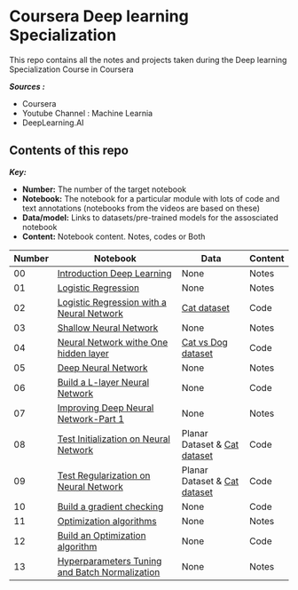 # Coursera Deep learning Specialization

This repo contains all the notes and projects taken during the Deep learning Specialization Course in Coursera

***Sources :*** 
- Coursera
- Youtube Channel : Machine Learnia
- DeepLearning.AI

## Contents of this repo

***Key:***
* **Number:** The number of the target notebook 
* **Notebook:** The notebook for a particular module with lots of code and text annotations (notebooks from the videos are based on these)
* **Data/model:** Links to datasets/pre-trained models for the assosciated notebook
* **Content:** Notebook content. Notes, codes or Both

| Number | Notebook | Data | Content |
| ----- |  ----- |  ----- | ----- | 
| 00 | [Introduction Deep Learning](https://github.com/danchaud-vincent/deep-learning-specialization/blob/main/00-Introduction-Deep-Learning.ipynb) | None | Notes |
| 01 | [Logistic Regression](https://github.com/danchaud-vincent/deep-learning-specialization/blob/main/01-Logistic-Regression-NN.ipynb) | None | Notes |
| 02 | [Logistic Regression with a Neural Network](https://github.com/danchaud-vincent/deep-learning-specialization/blob/main/02-Logitistic%20Regression%20with%20NN.ipynb) | [Cat dataset](https://github.com/danchaud-vincent/deep-learning-specialization/tree/main/datasets/01%20-%20cat)| Code |
| 03 | [Shallow Neural Network](https://github.com/danchaud-vincent/deep-learning-specialization/blob/main/03-Shallow%20Neural%20Network.ipynb) | None | Notes |
| 04 | [Neural Network withe One hidden layer](https://github.com/danchaud-vincent/deep-learning-specialization/blob/main/04-Neural%20Network%20with%20one%20hidden%20layer.ipynb) | [Cat vs Dog dataset](https://github.com/danchaud-vincent/deep-learning-specialization/tree/main/datasets/02%20-%20cat%20vs%20dog) | Code |
| 05 | [Deep Neural Network](https://github.com/danchaud-vincent/deep-learning-specialization/blob/main/05-Deep%20Neural%20Network.ipynb) | None | Notes |
| 06 | [Build a L-layer Neural Network](https://github.com/danchaud-vincent/deep-learning-specialization/blob/main/06-Build%20a%20L-layer%20Neural%20network.ipynb) | None | Code |
| 07 | [Improving Deep Neural Network-Part 1](https://github.com/danchaud-vincent/deep-learning-specialization/blob/main/07-Improving%20Deep%20Neural%20Network-Part_1.ipynb) | None | Notes |
| 08 | [Test Initialization on Neural Network](https://github.com/danchaud-vincent/deep-learning-specialization/blob/main/08-Test%20Initialization%20on%20Neural%20Network.ipynb) | Planar Dataset & [Cat dataset](https://github.com/danchaud-vincent/deep-learning-specialization/tree/main/datasets/01%20-%20cat) | Code |
| 09 | [Test Regularization on Neural Network](https://github.com/danchaud-vincent/deep-learning-specialization/blob/main/09-Test%20Regularization%20on%20Neural%20Network.ipynb) | Planar Dataset & [Cat dataset](https://github.com/danchaud-vincent/deep-learning-specialization/tree/main/datasets/01%20-%20cat) | Code |
| 10 | [Build a gradient checking]() | None | Code |
| 11 | [Optimization algorithms]() | None | Notes |
| 12 | [Build an Optimization algorithm]() | None | Code |
| 13 | [Hyperparameters Tuning and Batch Normalization]() | None | Notes |